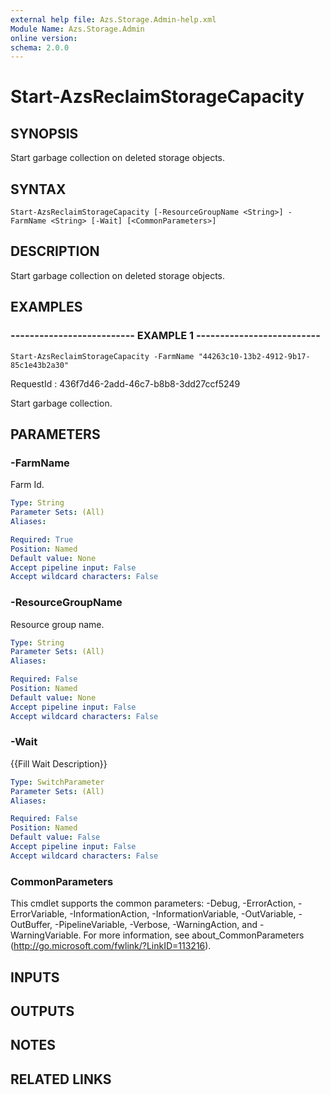 ```yaml
---
external help file: Azs.Storage.Admin-help.xml
Module Name: Azs.Storage.Admin
online version: 
schema: 2.0.0
---
```


# Start-AzsReclaimStorageCapacity

## SYNOPSIS
Start garbage collection on deleted storage objects.

## SYNTAX

```
Start-AzsReclaimStorageCapacity [-ResourceGroupName <String>] -FarmName <String> [-Wait] [<CommonParameters>]
```

## DESCRIPTION
Start garbage collection on deleted storage objects.

## EXAMPLES

### -------------------------- EXAMPLE 1 --------------------------
```
Start-AzsReclaimStorageCapacity -FarmName "44263c10-13b2-4912-9b17-85c1e43b2a30"
```

RequestId : 436f7d46-2add-46c7-b8b8-3dd27ccf5249

Start garbage collection.

## PARAMETERS

### -FarmName
Farm Id.

```yaml
Type: String
Parameter Sets: (All)
Aliases: 

Required: True
Position: Named
Default value: None
Accept pipeline input: False
Accept wildcard characters: False
```

### -ResourceGroupName
Resource group name.

```yaml
Type: String
Parameter Sets: (All)
Aliases: 

Required: False
Position: Named
Default value: None
Accept pipeline input: False
Accept wildcard characters: False
```

### -Wait
{{Fill Wait Description}}

```yaml
Type: SwitchParameter
Parameter Sets: (All)
Aliases: 

Required: False
Position: Named
Default value: False
Accept pipeline input: False
Accept wildcard characters: False
```

### CommonParameters
This cmdlet supports the common parameters: -Debug, -ErrorAction, -ErrorVariable, -InformationAction, -InformationVariable, -OutVariable, -OutBuffer, -PipelineVariable, -Verbose, -WarningAction, and -WarningVariable. For more information, see about_CommonParameters (http://go.microsoft.com/fwlink/?LinkID=113216).

## INPUTS

## OUTPUTS

## NOTES

## RELATED LINKS

